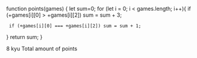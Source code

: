 function points(games) {
  let sum=0;
  for (let i = 0; i < games.length; i++){
     if (+games[i][0] > +games[i][2]) sum = sum + 3;

     if (+games[i][0] === +games[i][2]) sum = sum + 1;
   }
   return sum;
}

8 kyu
Total amount of points
